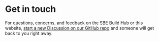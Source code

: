 # Get in touch

For questions, concerns, and feedback on the SBE Build Hub or this website, [start a new Discussion on our GitHub repo](https://github.com/aws-samples/solution-building-asset-repository/discussions) and someone will get back to you right away.